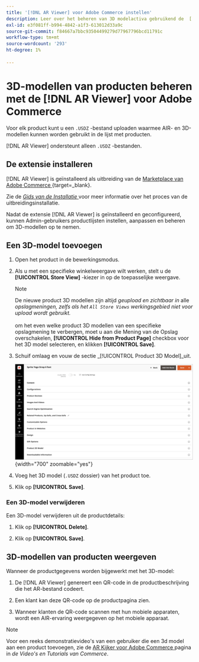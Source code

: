 ```yaml
---
title: '[!DNL AR Viewer] voor Adobe Commerce instellen'
description: Leer over het beheren van 3D modelactiva gebruikend de  [!DNL AR Viewer]  uitbreiding voor uw productlijsten.
exl-id: e3f081ff-b994-4842-a1f3-613012d33a9c
source-git-commit: f84667a7bbc93504499279d77967796bcd11791c
workflow-type: tm+mt
source-wordcount: '293'
ht-degree: 1%

---
```


# 3D-modellen van producten beheren met de [!DNL AR Viewer] voor Adobe Commerce

Voor elk product kunt u een `.USDZ` -bestand uploaden waarmee AIR- en 3D-modellen kunnen worden gebruikt in de lijst met producten.

[!DNL AR Viewer] ondersteunt alleen `.USDZ` -bestanden.

## De extensie installeren

[!DNL AR Viewer] is geïnstalleerd als uitbreiding van de [ Marketplace van Adobe Commerce ](https://commercemarketplace.adobe.com/magento-module-arviewer.html) {target=_blank}.

Zie de [_Gids van de Installatie_ ](https://experienceleague.adobe.com/docs/commerce-operations/installation-guide/tutorials/extensions.html) voor meer informatie over het proces van de uitbreidingsinstallatie.

Nadat de extensie [!DNL AR Viewer] is geïnstalleerd en geconfigureerd, kunnen Admin-gebruikers productlijsten instellen, aanpassen en beheren om 3D-modellen op te nemen.

## Een 3D-model toevoegen

1. Open het product in de bewerkingsmodus.

1. Als u met een specifieke winkelweergave wilt werken, stelt u de **[!UICONTROL Store View]** -kiezer in op de toepasselijke weergave.

   >[!NOTE]
   >
   >De nieuwe product 3D modellen zijn altijd _geupload en zichtbaar in_ alle _opslagmeningen, zelfs als het `All Store Views` werkingsgebied niet voor upload wordt gebruikt._ <br/><br/> om het even welke product 3D modellen van een specifieke opslagmening te verbergen, moet u aan die Mening van de Opslag overschakelen, **[!UICONTROL Hide from Product Page]** checkbox voor het 3D model selecteren, en klikken **[!UICONTROL Save]**.

1. Schuif omlaag en vouw de sectie _[!UICONTROL Product 3D Model]_uit.

   ![ Pop-up van het Menu ](assets/ar-viewer-product-options.png){width="700" zoomable="yes"}

1. Voeg het 3D model (`.USDZ` dossier) van het product toe.

1. Klik op **[!UICONTROL Save]**.

### Een 3D-model verwijderen

Een 3D-model verwijderen uit de productdetails:

1. Klik op **[!UICONTROL Delete]**.

1. Klik op **[!UICONTROL Save]**.

## 3D-modellen van producten weergeven

Wanneer de productgegevens worden bijgewerkt met het 3D-model:

1. De [!DNL AR Viewer] genereert een QR-code in de productbeschrijving die het AR-bestand codeert.

1. Een klant kan deze QR-code op de productpagina zien.

1. Wanneer klanten de QR-code scannen met hun mobiele apparaten, wordt een AIR-ervaring weergegeven op het mobiele apparaat.

>[!NOTE]
>
> Voor een reeks demonstratievideo&#39;s van een gebruiker die een 3d model aan een product toevoegen, zie de [ AR Kijker voor Adobe Commerce ](https://experienceleague.adobe.com/docs/commerce-learn/tutorials/catalog/augmented-reality.html) pagina in _de Video&#39;s en Tutorials van Commerce_.
